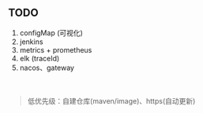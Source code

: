 ## TODO
1. configMap (可视化)
2. jenkins
3. metrics + prometheus
4. elk (traceId)
5. nacos、gateway

　　  
> 低优先级：自建仓库(maven/image)、https(自动更新)